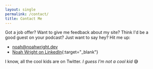 ```yaml
---
layout: single
permalink: /contact/
title: Contact Me
---
```

Got a job offer?  Want to give me feedback about my site?  Think I'd be a good guest on your podcast?  Just want to say hey?  Hit me up:

- [noah@noahwright.dev](mailto:noah@noahwright.dev)
- [Noah Wright on LinkedIn](https://www.linkedin.com/in/noah-wright-dev/){:target="_blank"}

I know, all the cool kids are on Twitter.  *I guess I'm not a cool kid* 😅
